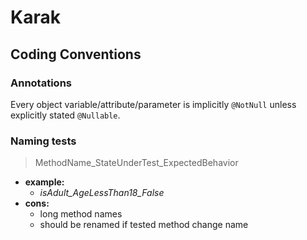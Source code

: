 # Karak

## Coding Conventions

### Annotations

Every object variable/attribute/parameter is implicitly `@NotNull`
unless explicitly stated `@Nullable`.

### Naming tests

> MethodName_StateUnderTest_ExpectedBehavior

- **example:**
  - *isAdult_AgeLessThan18_False*
- **cons:**
  - long method names
  - should be renamed if tested method change name
